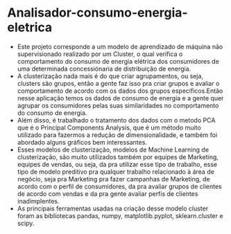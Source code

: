 # Analisador-consumo-energia-eletrica

  * Este projeto corresponde a um modelo de aprendizado de máquina não supervisionado realizado por um Cluster, o qual verifica o comportamento do consumo de energia elétrica
    dos consumidores de uma determinada concessiónaria de distribuição de energia.
  * A clusterização nada mais é do que criar agrupamentos, ou seja, clusters são grupos, então a gente faz isso pra criar grupos e avaliar o comportamento de acordo com 
    os dados dos grupos específicos.Então nesse aplicação temos os dados de consumo de energia e a gente quer agrupar os consumidores pelas suas similaridades no comportamento
    do consumo de energia. 
  * Além disso, é trabalhado o tratamento dos dados com o metodo PCA que é o Principal Components Analysis, que é um método muito utilizado para fazermos a redução de 
    dimensionalidade, e também foi abordado alguns gráficos bem interessantes.
  * Esses modelos de clusterização, modelos de Machine Learning de clusterização, são muito utilizados também por equipes de Marketing, equipes de vendas, ou seja, da
    pra utilizar esse tipo de trabalho, esse tipo de modelo preditivo pra qualquer trabalho relacionado à área de negócio, seja pra Marketing pra fazer campanhas de 
    Marketing, de acordo com o perfil de consumidores, da pra avaliar grupos de clientes de acordo com vendas e da pra gente avaliar perfis de clientes inadimplentes.
  * As principais ferramentas usadas na criação desse modelo cluster foram as bibliotecas pandas, numpy, matplotlib.pyplot, sklearn.cluster e scipy.
